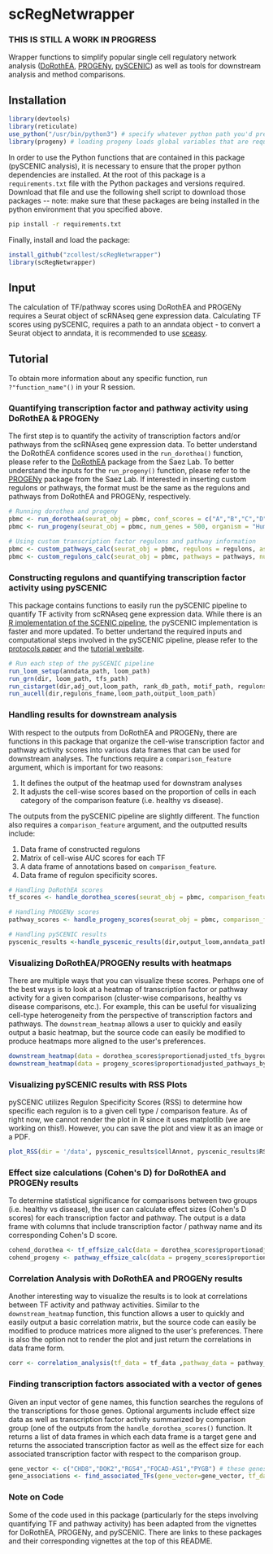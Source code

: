 # scRegNetwrapper

### THIS IS STILL A WORK IN PROGRESS 

Wrapper functions to simplify popular single cell regulatory network analysis ([DoRothEA](https://github.com/saezlab/dorothea), [PROGENy](https://github.com/saezlab/progeny), [pySCENIC](https://github.com/aertslab/pySCENIC)) as well as tools for downstream analysis and method comparisons.

## Installation
 ```R 
library(devtools)
library(reticulate)
use_python("/usr/bin/python3") # specify whatever python path you'd prefer
library(progeny) # loading progeny loads global variables that are required for some functions
```
In order to use the Python functions that are contained in this package (pySCENIC analysis), it is necessary to ensure that the proper python dependencies are installed. At the root of this package is a `requirements.txt` file with the Python packages and versions required. Download that file and use the following shell script to download those packages -- note: make sure that these packages are being installed in the python environment that you specified above. 

```bash
pip install -r requirements.txt
```
Finally, install and load the package:

```R
install_github("zcollest/scRegNetwrapper")
library(scRegNetwrapper)
```

## Input 
The calculation of TF/pathway scores using DoRothEA and PROGENy requires a Seurat object of scRNAseq gene expression data. Calculating TF scores using pySCENIC,  requires a path to an anndata object - to convert a Seurat object to anndata, it is recommended to use [sceasy](https://github.com/cellgeni/sceasy). 

## Tutorial

To obtain more information about any specific function, run `?"function_name"()` in your R session.

### Quantifying transcription factor and pathway activity using DoRothEA & PROGENy
The first step is to quantify the activity of transcription factors and/or pathways from the scRNAseq gene expression data. To better understand the DoRothEA confidence scores used in the `run_dorothea()` function, please refer to the [DoRothEA](https://github.com/saezlab/dorothea/) package from the Saez Lab. To better understand the inputs for the `run_progeny()` function, please refer to the [PROGENy](https://github.com/saezlab/progeny/) package from the Saez Lab. If interested in inserting custom regulons or pathways, the format must be the same as the regulons and pathways from DoRothEA and PROGENy, respectively. 

```R
# Running dorothea and progeny
pbmc <- run_dorothea(seurat_obj = pbmc, conf_scores = c("A","B","C","D"), cores = 16)
pbmc <- run_progeny(seurat_obj = pbmc, num_genes = 500, organism = "Human")

# Using custom transcription factor regulons and pathway information 
pbmc <- custom_pathways_calc(seurat_obj = pbmc, regulons = regulons, assay_name = "custom_regulon_scores")
pbmc <- custom_regulons_calc(seurat_obj = pbmc, pathways = pathways, num_genes = 100, organism = "Human", assay_name = "custom_pathway_scores") 
```
### Constructing regulons and quantifying transcription factor activity using pySCENIC
This package contains functions to easily run the pySCENIC pipeline to quantify TF activity from scRNAseq gene expression data. While there is an [R implementation of the SCENIC pipeline](https://github.com/aertslab/SCENIC), the pySCENIC implementation is faster and more updated. To better undertand the required inputs and computational steps involved in the pySCENIC pipeline, please refer to the [protocols paper](https://www.nature.com/articles/s41596-020-0336-2) and the [tutorial website](https://pyscenic.readthedocs.io/en/latest/index.html). 

```R
# Run each step of the pySCENIC pipeline
run_loom_setup(anndata_path, loom_path)
run_grn(dir, loom_path, tfs_path)
run_cistarget(dir,adj_out,loom_path, rank_db_path, motif_path, regulons_fname)
run_aucell(dir,regulons_fname,loom_path,output_loom_path)
```

### Handling results for downstream analysis
With respect to the outputs from DoRothEA and PROGENy, there are functions in this package that organize the cell-wise transcription factor and pathway activity scores into various data frames that can be used for downstream analyses. The functions require a `comparison_feature` argument, which is important for two reasons: <br>
1. It defines the output of the heatmap used for downstram analyses
2. It adjusts the cell-wise scores based on the proportion of cells in each category of the comparison feature (i.e. healthy vs disease).

The outputs from the pySCENIC pipeline are slightly different. The function also requires a `comparison_feature` argument, and the outputted results include: 
1. Data frame of constructed regulons
2. Matrix of cell-wise AUC scores for each TF 
3. A data frame of annotations based on `comparison_feature`.
4. Data frame of regulon specificity scores.

```R
# Handling DoRothEA scores 
tf_scores <- handle_dorothea_scores(seurat_obj = pbmc, comparison_feature = pbmc@meta.data$indication, topTFs = 30)

# Handling PROGENy scores 
pathway_scores <- handle_progeny_scores(seurat_obj = pbmc, comparison_feature = pbmc@meta.data$indication)

# Handling pySCENIC results
pyscenic_results <-handle_pyscenic_results(dir,output_loom,anndata_path,regulon_path)
```

### Visualizing DoRothEA/PROGENy results with heatmaps 
There are multiple ways that you can visualize these scores. Perhaps one of the best ways is to look at a heatmap of transcription factor or pathway activity for a given comparison (cluster-wise comparisons, healthy vs disease comparisons, etc.). For example, this can be useful for visualizing cell-type heterogeneity from the perspective of transcription factors and pathways. The `downstream_heatmap` allows a user to quickly and easily output a basic heatmap, but the source code can easily be modified to produce heatmaps more aligned to the user's preferences.

```R
downstream_heatmap(data = dorothea_scores$proportionadjusted_tfs_bygroup, title = "progeny pathways, by indication (healthy vs disease)")
downstream_heatmap(data = progeny_scores$proportionadjusted_pathways_bygroup, title = "progeny pathways, by indication (healthy vs disease)")
```

### Visualizing pySCENIC results with RSS Plots
pySCENIC utilizes Regulon Specificity Scores (RSS) to determine how specific each regulon is to a given cell type / comparison feature. As of right now, we cannot render the plot in R since it uses matplotlib (we are working on this!). However, you can save the plot and view it as an image or a PDF.

```R
plot_RSS(dir = '/data', pyscenic_results$cellAnnot, pyscenic_results$RSS, title = "RSS_plot.png")
```


### Effect size calculations (Cohen's D) for DoRothEA and PROGENy results
To determine statistical significance for comparisons between two groups (i.e. healthy vs disease), the user can calculate effect sizes (Cohen's D scores) for each transcription factor and pathway. The output is a data frame with columns that include transcription factor / pathway name and its corresponding Cohen's D score. 

```R
cohend_dorothea <- tf_effsize_calc(data = dorothea_scores$proportionadjusted_scores_bycell)
cohend_progeny <- pathway_effsize_calc(data = progeny_scores$proportionadjusted_scores_bycell)
```

### Correlation Analysis with DoRothEA and PROGENy results
Another interesting way to visualize the results is to look at correlations between TF activity and pathway activities. Similar to the `downstream_heatmap` function, this function allows a user to quickly and easily output a basic correlation matrix, but the source code can easily be modified to produce matrices more aligned to the user's preferences. There is also the option not to render the plot and just return the correlations in data frame form. 

```R
corr <- correlation_analysis(tf_data = tf_data ,pathway_data = pathway_data, return_corr_data = TRUE, render_plot = TRUE)
```


### Finding transcription factors associated with a vector of genes  
Given an input vector of gene names, this function searches the regulons of the transcriptions for those genes. Optional arguments include effect size data as well as transcription factor activity summarized by comparison group (one of the outputs from the `handle_dorothea_scores()` function.  It returns a list of data frames in which each data frame is a target gene and returns the associated transcription factor as well as the effect size for each associated transcription factor with respect to the comparison group. 

```R
gene_vector <- c("CHD8","DOK2","RGS4","FOCAD-AS1","PYGB") # these genes were generated from a random gene set generator 
gene_associations <- find_associated_TFs(gene_vector=gene_vector, tf_data_bygroup=dorothea_scores$proportionadjusted_scores_bygroup, effect_size_data=cohend_dorothea)
```

### Note on Code
Some of the code used in this package (particularly for the steps involving quantifying TF and pathway activity) has been adapted from the vignettes for DoRothEA, PROGENy, and pySCENIC. There are links to these packages and their corresponding vignettes at the top of this README.
